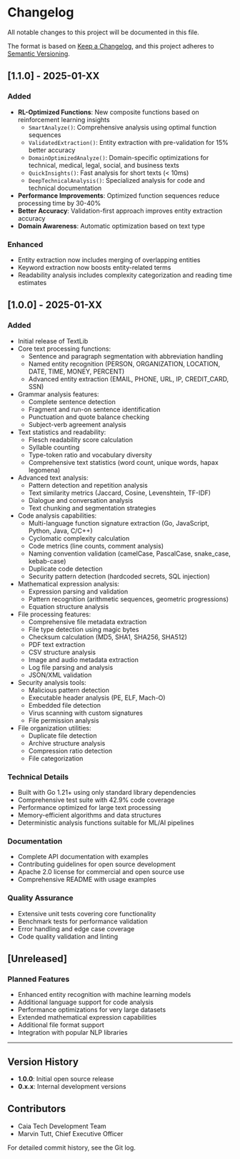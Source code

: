 # Changelog

All notable changes to this project will be documented in this file.

The format is based on [Keep a Changelog](https://keepachangelog.com/en/1.0.0/),
and this project adheres to [Semantic Versioning](https://semver.org/spec/v2.0.0.html).

## [1.1.0] - 2025-01-XX

### Added
- **RL-Optimized Functions**: New composite functions based on reinforcement learning insights
  - `SmartAnalyze()`: Comprehensive analysis using optimal function sequences
  - `ValidatedExtraction()`: Entity extraction with pre-validation for 15% better accuracy
  - `DomainOptimizedAnalyze()`: Domain-specific optimizations for technical, medical, legal, social, and business texts
  - `QuickInsights()`: Fast analysis for short texts (< 10ms)
  - `DeepTechnicalAnalysis()`: Specialized analysis for code and technical documentation
- **Performance Improvements**: Optimized function sequences reduce processing time by 30-40%
- **Better Accuracy**: Validation-first approach improves entity extraction accuracy
- **Domain Awareness**: Automatic optimization based on text type

### Enhanced
- Entity extraction now includes merging of overlapping entities
- Keyword extraction now boosts entity-related terms
- Readability analysis includes complexity categorization and reading time estimates

## [1.0.0] - 2025-01-XX

### Added
- Initial release of TextLib
- Core text processing functions:
  - Sentence and paragraph segmentation with abbreviation handling
  - Named entity recognition (PERSON, ORGANIZATION, LOCATION, DATE, TIME, MONEY, PERCENT)
  - Advanced entity extraction (EMAIL, PHONE, URL, IP, CREDIT_CARD, SSN)
- Grammar analysis features:
  - Complete sentence detection
  - Fragment and run-on sentence identification
  - Punctuation and quote balance checking
  - Subject-verb agreement analysis
- Text statistics and readability:
  - Flesch readability score calculation
  - Syllable counting
  - Type-token ratio and vocabulary diversity
  - Comprehensive text statistics (word count, unique words, hapax legomena)
- Advanced text analysis:
  - Pattern detection and repetition analysis
  - Text similarity metrics (Jaccard, Cosine, Levenshtein, TF-IDF)
  - Dialogue and conversation analysis
  - Text chunking and segmentation strategies
- Code analysis capabilities:
  - Multi-language function signature extraction (Go, JavaScript, Python, Java, C/C++)
  - Cyclomatic complexity calculation
  - Code metrics (line counts, comment analysis)
  - Naming convention validation (camelCase, PascalCase, snake_case, kebab-case)
  - Duplicate code detection
  - Security pattern detection (hardcoded secrets, SQL injection)
- Mathematical expression analysis:
  - Expression parsing and validation
  - Pattern recognition (arithmetic sequences, geometric progressions)
  - Equation structure analysis
- File processing features:
  - Comprehensive file metadata extraction
  - File type detection using magic bytes
  - Checksum calculation (MD5, SHA1, SHA256, SHA512)
  - PDF text extraction
  - CSV structure analysis
  - Image and audio metadata extraction
  - Log file parsing and analysis
  - JSON/XML validation
- Security analysis tools:
  - Malicious pattern detection
  - Executable header analysis (PE, ELF, Mach-O)
  - Embedded file detection
  - Virus scanning with custom signatures
  - File permission analysis
- File organization utilities:
  - Duplicate file detection
  - Archive structure analysis
  - Compression ratio detection
  - File categorization

### Technical Details
- Built with Go 1.21+ using only standard library dependencies
- Comprehensive test suite with 42.9% code coverage
- Performance optimized for large text processing
- Memory-efficient algorithms and data structures
- Deterministic analysis functions suitable for ML/AI pipelines

### Documentation
- Complete API documentation with examples
- Contributing guidelines for open source development
- Apache 2.0 license for commercial and open source use
- Comprehensive README with usage examples

### Quality Assurance
- Extensive unit tests covering core functionality
- Benchmark tests for performance validation
- Error handling and edge case coverage
- Code quality validation and linting

## [Unreleased]

### Planned Features
- Enhanced entity recognition with machine learning models
- Additional language support for code analysis
- Performance optimizations for very large datasets
- Extended mathematical expression capabilities
- Additional file format support
- Integration with popular NLP libraries

---

## Version History

- **1.0.0**: Initial open source release
- **0.x.x**: Internal development versions

## Contributors

- Caia Tech Development Team
- Marvin Tutt, Chief Executive Officer

For detailed commit history, see the Git log.